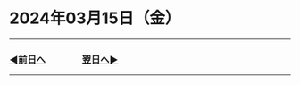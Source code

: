 # 2024年03月15日（金）

---

### [◀️前日へ](https://github.com/yuasys/chatty-journal/blob/main/2024/03/2024-03-14.md)&emsp;&emsp;&emsp;&emsp;[翌日へ▶️](https://github.com/yuasys/chatty-journal/blob/main/2024/03/2024-03-16.md)

---

